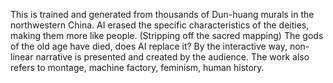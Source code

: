This is trained and generated from thousands of Dun-huang murals in the northwestern China.
AI erased the specific characteristics of the deities, making them more like people. (Stripping off the sacred mapping) The gods of the old age have died, does AI replace it? By the interactive way, non-linear narrative is presented and created by the audience. The work also refers to montage, machine factory, feminism, human history.